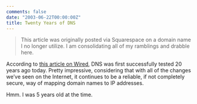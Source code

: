 ```yaml
---
comments: false
date: "2003-06-22T00:00:00Z"
title: Twenty Years of DNS
---
```


> This article was originally posted via Squarespace on a domain name I no longer utilize.  I am consolidating all of my ramblings and drabble here.

According to [this article on Wired][1], DNS was first successfully tested 20 years ago today. Pretty impressive, considering that with all of the changes we’ve seen on the Internet, it continues to be a reliable, if not completely secure, way of mapping domain names to IP addresses.

Hmm. I was 5 years old at the time.

[1]: http://www.wired.com/news/technology/0,1282,59348,00.html